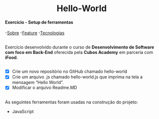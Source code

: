 <h1 style="text-align: center;">Hello-World </h1>

#### Exercício - Setup de ferramentas

-[Sobre](#Sobre)
-[Feature](#Feature)
-[Tecnologias](#Tecnologias)

## <a name="Sobre"></a>

Exercício desenvolvido durante o curso de **Desenvolvimento de Software com foco em Back-End** oferecida pela **Cubos Academy** em parceria com **iFood**.

## <a name="Feature"></a>
- [x] Crie um novo repositório no GitHub chamado hello-world
- [x] Crie um arquivo .js chamado hello-world.js que imprima na tela a mensagem “Hello World”.
- [X] Modificar o arquivo Readme.MD

## <a name="Tecnologias"></a>
As seguintes ferramentas foram usadas na construção do projeto:

- JavaScript
